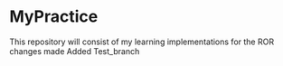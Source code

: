 # MyPractice
This repository will consist of my learning implementations for the ROR
changes made
Added Test_branch
